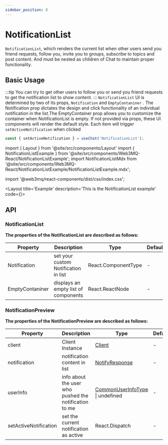 ```yaml
---
sidebar_position: 8
---
```


# NotificationList
`NotificationList`, which renders the current list when other users send you friend requests, follow you, invite you to groups, subscribe to topics and post content. And must be nested as children of Chat to maintain proper functionality.

## Basic Usage
:::tip
You can try to get other users to follow you or send you friend requests to get the notification list to show content.
:::
`NotificationList` UI is determined by two of its props, `Notification` and `EmptyContaniner` . The Notification prop dictates the design and click functionality of an individual notification in the list.The EmptyContainer prop allows you to customize the container when NotificationList is empty. If not provided via props, these UI components will render the default style. Each item will trigger `setActiveNotification` when clicked

```ts
const { setActiveNotification } = useChat('NotificationList');
```

import { Layout } from '@site/src/components/Layout'
import { NotificationListExample } from '@site/src/components/Web3MQ-React/NotificationListExample';
import NotificationListMdx from '@site/src/components/Web3MQ-React/NotificationListExample/NotificationListExample.mdx';

import '@web3mq/react-components/dist/css/index.css';

<Layout
title='Example'
description='This is the NotificationList example'
code={<NotificationListMdx />}>
<NotificationListExample />
</Layout>

## API
### NotificationList
**The properties of the NotificationList are described as follows:**

| Property        | Description                            | Type                  | Default             | required |
| --------------- | -------------------------------------- | --------------------- | ------------------- | -------- |
| Notification    | set your custom Notification in list   | React.ComponentType   |  -                  |   false  |
| EmptyContaniner | displays an empty list of components   | React.ReactNode       |  -                  |   false  |

### NotificationPreview
**The properties of the NotificationPreview are described as follows:**

| Property              | Description                                           | Type                                                                                                             | Default | required |
| --------------------- | ----------------------------------------------------- | ---------------------------------------------------------------------------------------------------------------- | ------- | -------- |
| client                | Client Instance                                       | [Client](/docs/Web3MQ-SDK/JS-SDK/client/)                                                                        |   -     |   true   |
| notification          | notification content in list                          | [NotifyResponse](/docs/Web3MQ-SDK/JS-SDK/types/#notifyresponse)                                                  |   -     |   true   |
| userInfo              | info about the user who pushed the notification to me | [CommonUserInfoType](/docs/Web3MQ-UI-Components/Web3MQ-React/chatComponent/Chat#commonuserinfotype) \| undefined |   -     |  false   |
| setActiveNotification | set the current notification as active                | React.Dispatch                                                                                                   |   -     |   true   |